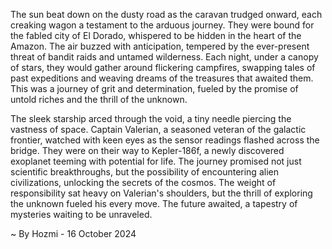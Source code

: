 
The sun beat down on the dusty road as the caravan trudged onward, each creaking wagon a testament to the arduous journey. They were bound for the fabled city of El Dorado, whispered to be hidden in the heart of the Amazon. The air buzzed with anticipation, tempered by the ever-present threat of bandit raids and untamed wilderness. Each night, under a canopy of stars, they would gather around flickering campfires, swapping tales of past expeditions and weaving dreams of the treasures that awaited them. This was a journey of grit and determination, fueled by the promise of untold riches and the thrill of the unknown.

The sleek starship arced through the void, a tiny needle piercing the vastness of space. Captain Valerian, a seasoned veteran of the galactic frontier, watched with keen eyes as the sensor readings flashed across the bridge. They were on their way to Kepler-186f, a newly discovered exoplanet teeming with potential for life. The journey promised not just scientific breakthroughs, but the possibility of encountering alien civilizations, unlocking the secrets of the cosmos. The weight of responsibility sat heavy on Valerian's shoulders, but the thrill of exploring the unknown fueled his every move.  The future awaited, a tapestry of mysteries waiting to be unraveled. 

~ By Hozmi - 16 October 2024

